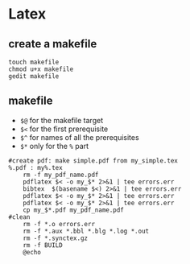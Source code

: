 # Latex

## create a makefile
```
touch makefile
chmod u+x makefile
gedit makefile
```

## makefile
- `$@` for the makefile target
- `$<` for the first prerequisite
- `$^` for names of all the prerequisites
- `$*` only for the `%` part
```
#create pdf: make simple.pdf from my_simple.tex
%.pdf : my%.tex
	rm -f my_pdf_name.pdf
	pdflatex $< -o my_$* 2>&1 | tee errors.err
	bibtex  $(basename $<) 2>&1 | tee errors.err
	pdflatex $< -o my_$* 2>&1 | tee errors.err
	pdflatex $< -o my_$* 2>&1 | tee errors.err
	cp my_$*.pdf my_pdf_name.pdf
#clean
	rm -f *.o errors.err
	rm -f *.aux *.bbl *.blg *.log *.out
	rm -f *.synctex.gz
	rm -f BUILD
	@echo
```
